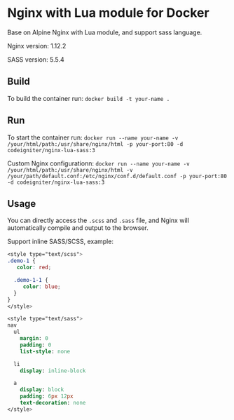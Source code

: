 # Nginx with Lua module for Docker

Base on Alpine Nginx with Lua module, and support sass language.

Nginx version: 1.12.2

SASS version: 5.5.4

## Build

To build the container run: `docker build -t your-name .`

## Run

To start the container run: `docker run --name your-name -v /your/html/path:/usr/share/nginx/html -p your-port:80 -d codeigniter/nginx-lua-sass:3`

Custom Nginx configurationn: `docker run --name your-name -v /your/html/path:/usr/share/nginx/html -v /your/path/default.conf:/etc/nginx/conf.d/default.conf -p your-port:80 -d codeigniter/nginx-lua-sass:3`

## Usage

You can directly access the `.scss` and `.sass` file, and Nginx will automatically compile and output to the browser.

Support inline SASS/SCSS, example:

```scss
<style type="text/scss">
.demo-1 {
   color: red;

  .demo-1-1 {
     color: blue;
  }
}
</style>
```

```sass
<style type="text/sass">
nav
  ul
    margin: 0
    padding: 0
    list-style: none

  li
    display: inline-block

  a
    display: block
    padding: 6px 12px
    text-decoration: none
</style>
```
